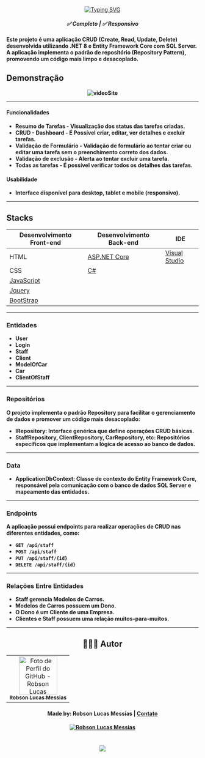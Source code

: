 <div align="center">
  <a href="https://git.io/typing-svg">
    <img src="https://readme-typing-svg.demolab.com?font=Silkscreen&size=20&duration=1500&pause=1000&center=true&vCenter=true&multiline=true&repeat=false&random=false&width=700&height=110&lines=CRUD_Carros+com+%2ENET+8+e+SQL+Server" 
    alt="Typing SVG" />
  </a>
  
<h5 align="center"> 
  <b>✅ Completo</b> | <b>✅ Responsivo
</h5>
    
</div>

Este projeto é uma aplicação CRUD (Create, Read, Update, Delete) desenvolvida utilizando **.NET 8** e **Entity Framework Core** com **SQL Server**. A aplicação implementa o padrão de repositório (Repository Pattern), promovendo um código mais limpo e desacoplado.

## Demonstração

<div align="center">
  <img alt="videoSite" title="videoSite"  src="Crud_Carros/assets/video-crudcarros.gif"/>
</div>
  
---

#### Funcionalidades
- **Resumo de Tarefas** - Visualização dos status das tarefas criadas.
- **CRUD - Dashboard** - É Possível criar, editar, ver detalhes e excluir tarefas.
- **Validação de Formulário** - Validação de formulário ao tentar criar ou editar uma tarefa sem o preenchimento correto dos dados.
- **Validação de exclusão** - Alerta ao tentar excluir uma tarefa.
- **Todas as tarefas** - É possível verificar todos os detalhes das tarefas.

#### Usabilidade
- Interface disponível para desktop, tablet e mobile (responsivo).

---

## Stacks

| Desenvolvimento Front-end              | Desenvolvimento Back-end                                       | IDE                                                         |
|----------------------------------------|----------------------------------------------------------------|-------------------------------------------------------------|
| HTML                                   | [ASP.NET Core](https://dotnet.microsoft.com/pt-br/apps/aspnet) | [Visual Studio ](https://visualstudio.microsoft.com/pt-br/) |
| CSS                                    | [C#](https://dotnet.microsoft.com/pt-br/languages/csharp)      | 
| [JavaScript](https://javascript.com)   |    
| [Jquery](https://jquery.com/)          |
| [BootStrap](https://getbootstrap.com/) |

---
### Entidades

- **User**
- **Login**
- **Staff**
- **Client**
- **ModelOfCar**
- **Car**
- **ClientOfStaff**
---
### Repositórios

O projeto implementa o padrão Repository para facilitar o gerenciamento de dados e promover um código mais desacoplado:

- **IRepository<T>**: Interface genérica que define operações CRUD básicas.
- **StaffRepository, ClientRepository, CarRepository**, etc: Repositórios específicos que implementam a lógica de acesso ao banco de dados.

---
### Data

- **ApplicationDbContext:** Classe de contexto do Entity Framework Core, responsável pela comunicação com o banco de dados SQL Server e mapeamento das entidades.
---
### Endpoints

A aplicação possui endpoints para realizar operações de CRUD nas diferentes entidades, como:

- `GET /api/staff`
- `POST /api/staff`
- `PUT /api/staff/{id}`
- `DELETE /api/staff/{id}`
---
### Relações Entre Entidades

- **Staff gerencia Modelos de Carros.**
- **Modelos de Carros possuem um Dono.**
- **O Dono é um Cliente de uma Empresa.**
- **Clientes e Staff possuem uma relação muitos-para-muitos.**

- ---

<div align="center">

## 👩🏻‍💻 Autor <br>

  <table>
    <tr>
      <td align="center">
        <a href="https://github.com/robsonlmds">
          <img src="https://avatars.githubusercontent.com/u/e?email=robsonlmds@hotmail.com&s=500" width="100px;" title="Autor Robson Lucas Messias" alt="Foto de Perfil do GitHub - Robson Lucas Messias"/><br>
          <sub>
            <b>Robson Lucas Messias</b>
          </sub>
        </a>
      </td>
    </tr>
  </table>
</div>
 
<h4 align="center">
  Made by: Robson Lucas Messias | <a href="mailto:robsonlmds@hotmail.com">Contato</a>
</h4>
<p align="center">
  <a href="[https://www.linkedin.com/in/r-lucas-messias/">
    <img alt="Robson Lucas Messias" src="https://img.shields.io/badge/LinkedIn-R.Lucas_Messias-0e76a8?style=flat&logoColor=white&logo=linkedin">
  </a>
</p>

<h1 align="center">
<img src="https://readme-typing-svg.herokuapp.com/?font=Silkscreen&size=35&center=true&vCenter=true&width=700&height=70&duration=5000&lines=Obrigado+pela+atenção!;" />
</h1>
